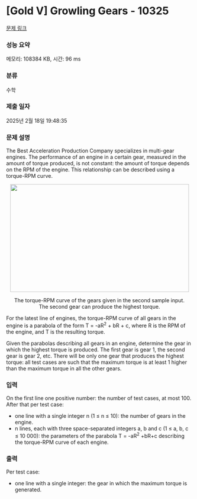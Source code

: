 # [Gold V] Growling Gears - 10325 

[문제 링크](https://www.acmicpc.net/problem/10325) 

### 성능 요약

메모리: 108384 KB, 시간: 96 ms

### 분류

수학

### 제출 일자

2025년 2월 18일 19:48:35

### 문제 설명

<p>The Best Acceleration Production Company specializes in multi-gear engines. The performance of an engine in a certain gear, measured in the amount of torque produced, is not constant: the amount of torque depends on the RPM of the engine. This relationship can be described using a torque-RPM curve.</p>

<p style="text-align: center;"><img alt="" src="https://www.acmicpc.net/upload/images2/growing.png" style="height:291px; width:483px"></p>

<p style="text-align: center;">The torque-RPM curve of the gears given in the second sample input.<br>
The second gear can produce the highest torque.</p>

<p>For the latest line of engines, the torque-RPM curve of all gears in the engine is a parabola of the form T = -aR<sup>2</sup> + bR + c, where R is the RPM of the engine, and T is the resulting torque.</p>

<p>Given the parabolas describing all gears in an engine, determine the gear in which the highest torque is produced. The first gear is gear 1, the second gear is gear 2, etc. There will be only one gear that produces the highest torque: all test cases are such that the maximum torque is at least 1 higher than the maximum torque in all the other gears.</p>

### 입력 

 <p>On the first line one positive number: the number of test cases, at most 100. After that per test case:</p>

<ul>
	<li>one line with a single integer n (1 ≤ n ≤ 10): the number of gears in the engine.</li>
	<li>n lines, each with three space-separated integers a, b and c (1 ≤ a, b, c ≤ 10 000): the parameters of the parabola T = -aR<sup>2</sup> +bR+c describing the torque-RPM curve of each engine.</li>
</ul>

### 출력 

 <p>Per test case:</p>

<ul>
	<li>one line with a single integer: the gear in which the maximum torque is generated.</li>
</ul>

